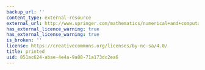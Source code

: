 ```yaml
---
backup_url: ''
content_type: external-resource
external_url: http://www.springer.com/mathematics/numerical+and+computational+mathematics/book/978-3-642-04073-3
has_external_licence_warning: true
has_external_license_warning: true
is_broken: ''
license: https://creativecommons.org/licenses/by-nc-sa/4.0/
title: printed
uid: 851ac624-abae-4e4a-9a88-71a173dc2ea6
---
```

